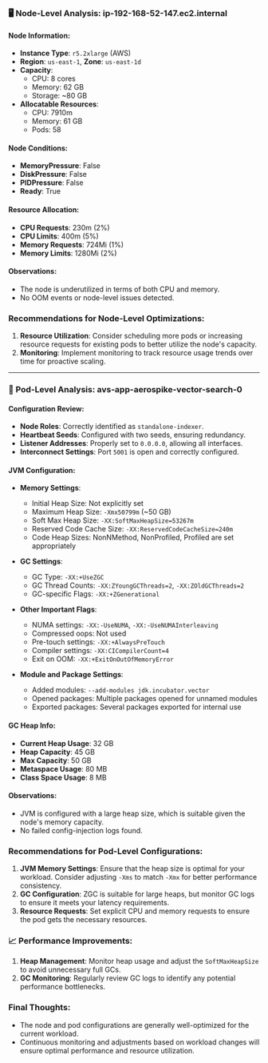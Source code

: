 ### 🖥️ Node-Level Analysis: ip-192-168-52-147.ec2.internal

#### Node Information:
- **Instance Type**: `r5.2xlarge` (AWS)
- **Region**: `us-east-1`, **Zone**: `us-east-1d`
- **Capacity**: 
  - CPU: 8 cores
  - Memory: 62 GB
  - Storage: ~80 GB
- **Allocatable Resources**:
  - CPU: 7910m
  - Memory: 61 GB
  - Pods: 58

#### Node Conditions:
- **MemoryPressure**: False
- **DiskPressure**: False
- **PIDPressure**: False
- **Ready**: True

#### Resource Allocation:
- **CPU Requests**: 230m (2%)
- **CPU Limits**: 400m (5%)
- **Memory Requests**: 724Mi (1%)
- **Memory Limits**: 1280Mi (2%)

#### Observations:
- The node is underutilized in terms of both CPU and memory.
- No OOM events or node-level issues detected.

### Recommendations for Node-Level Optimizations:
1. **Resource Utilization**: Consider scheduling more pods or increasing resource requests for existing pods to better utilize the node's capacity.
2. **Monitoring**: Implement monitoring to track resource usage trends over time for proactive scaling.

---

### 🧵 Pod-Level Analysis: avs-app-aerospike-vector-search-0

#### Configuration Review:
- **Node Roles**: Correctly identified as `standalone-indexer`.
- **Heartbeat Seeds**: Configured with two seeds, ensuring redundancy.
- **Listener Addresses**: Properly set to `0.0.0.0`, allowing all interfaces.
- **Interconnect Settings**: Port `5001` is open and correctly configured.

#### JVM Configuration:
- **Memory Settings**:
  - Initial Heap Size: Not explicitly set
  - Maximum Heap Size: `-Xmx50799m` (~50 GB)
  - Soft Max Heap Size: `-XX:SoftMaxHeapSize=53267m`
  - Reserved Code Cache Size: `-XX:ReservedCodeCacheSize=240m`
  - Code Heap Sizes: NonNMethod, NonProfiled, Profiled are set appropriately

- **GC Settings**:
  - GC Type: `-XX:+UseZGC`
  - GC Thread Counts: `-XX:ZYoungGCThreads=2`, `-XX:ZOldGCThreads=2`
  - GC-specific Flags: `-XX:+ZGenerational`

- **Other Important Flags**:
  - NUMA settings: `-XX:-UseNUMA`, `-XX:-UseNUMAInterleaving`
  - Compressed oops: Not used
  - Pre-touch settings: `-XX:+AlwaysPreTouch`
  - Compiler settings: `-XX:CICompilerCount=4`
  - Exit on OOM: `-XX:+ExitOnOutOfMemoryError`

- **Module and Package Settings**:
  - Added modules: `--add-modules jdk.incubator.vector`
  - Opened packages: Multiple packages opened for unnamed modules
  - Exported packages: Several packages exported for internal use

#### GC Heap Info:
- **Current Heap Usage**: 32 GB
- **Heap Capacity**: 45 GB
- **Max Capacity**: 50 GB
- **Metaspace Usage**: 80 MB
- **Class Space Usage**: 8 MB

#### Observations:
- JVM is configured with a large heap size, which is suitable given the node's memory capacity.
- No failed config-injection logs found.

### Recommendations for Pod-Level Configurations:
1. **JVM Memory Settings**: Ensure that the heap size is optimal for your workload. Consider adjusting `-Xms` to match `-Xmx` for better performance consistency.
2. **GC Configuration**: ZGC is suitable for large heaps, but monitor GC logs to ensure it meets your latency requirements.
3. **Resource Requests**: Set explicit CPU and memory requests to ensure the pod gets the necessary resources.

### 📈 Performance Improvements:
1. **Heap Management**: Monitor heap usage and adjust the `SoftMaxHeapSize` to avoid unnecessary full GCs.
2. **GC Monitoring**: Regularly review GC logs to identify any potential performance bottlenecks.

### Final Thoughts:
- The node and pod configurations are generally well-optimized for the current workload.
- Continuous monitoring and adjustments based on workload changes will ensure optimal performance and resource utilization.

